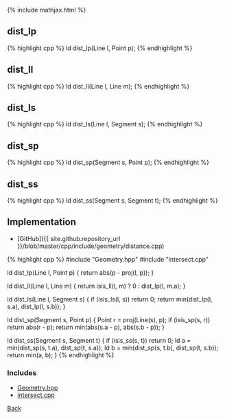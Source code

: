 {% include mathjax.html %}

## dist_lp

{% highlight cpp %}
ld dist_lp(Line l, Point p);
{% endhighlight %}

## dist_ll

{% highlight cpp %}
ld dist_ll(Line l, Line m);
{% endhighlight %}

## dist_ls

{% highlight cpp %}
ld dist_ls(Line l, Segment s);
{% endhighlight %}

## dist_sp

{% highlight cpp %}
ld dist_sp(Segment s, Point p);
{% endhighlight %}

## dist_ss

{% highlight cpp %}
ld dist_ss(Segment s, Segment t);
{% endhighlight %}

## Implementation

- [GitHub]({{ site.github.repository_url }}/blob/master/cpp/include/geometry/distance.cpp)

{% highlight cpp %}
#include "Geometry.hpp"
#include "intersect.cpp"

ld dist_lp(Line l, Point p) { return abs(p - proj(l, p)); }

ld dist_ll(Line l, Line m) { return isis_ll(l, m) ? 0 : dist_lp(l, m.a); }

ld dist_ls(Line l, Segment s) {
  if (isis_ls(l, s))
    return 0;
  return min(dist_lp(l, s.a), dist_lp(l, s.b));
}

ld dist_sp(Segment s, Point p) {
  Point r = proj(Line(s), p);
  if (isis_sp(s, r))
    return abs(r - p);
  return min(abs(s.a - p), abs(s.b - p));
}

ld dist_ss(Segment s, Segment t) {
  if (isis_ss(s, t))
    return 0;
  ld a = min(dist_sp(s, t.a), dist_sp(t, s.a));
  ld b = min(dist_sp(s, t.b), dist_sp(t, s.b));
  return min(a, b);
}
{% endhighlight %}

### Includes

- [Geometry.hpp](Geometry)
- [intersect.cpp](intersect)

[Back](../..)
